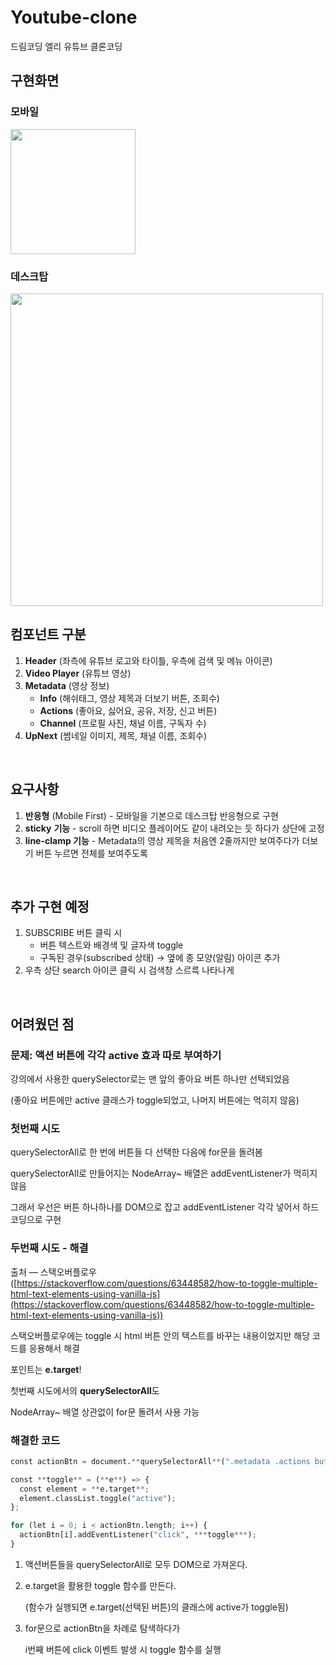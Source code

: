 # Youtube-clone
드림코딩 엘리 유튜브 클론코딩
<br/>

## 구현화면
### 모바일
<img src="https://i.esdrop.com/d/KwrGH1p1Zl/JZQ54lv8dn.png" width="200" height="auto">

### 데스크탑
<img src="https://i.esdrop.com/d/KwrGH1p1Zl/82DC6S6ymp.png" width="500" height="auto">
<br/>

## 컴포넌트 구분
1. **Header** (좌측에 유튜브 로고와 타이틀, 우측에 검색 및 메뉴 아이콘)
2. **Video Player** (유튜브 영상)
3. **Metadata** (영상 정보)
    - **Info** (해쉬태그, 영상 제목과 더보기 버튼, 조회수)
    - **Actions** (좋아요, 싫어요, 공유, 저장, 신고 버튼)
    - **Channel** (프로필 사진, 채널 이름, 구독자 수)
4. **UpNext** (썸네일 이미지, 제목, 채널 이름, 조회수)
<br/>

## 요구사항
1. **반응형** (Mobile First) - 모바일을 기본으로 데스크탑 반응형으로 구현
2. **sticky** **기능** - scroll 하면 비디오 플레이어도 같이 내려오는 듯 하다가 상단에 고정
3. **line-clamp 기능** - Metadata의 영상 제목을 처음엔 2줄까지만 보여주다가 더보기 버튼 누르면 전체를 보여주도록
<br/>

## 추가 구현 예정
1. SUBSCRIBE 버튼 클릭 시
    - 버튼 텍스트와 배경색 및 글자색 toggle
    - 구독된 경우(subscribed 상태) → 옆에 종 모양(알림) 아이콘 추가
2. 우측 상단 search 아이콘 클릭 시 검색창 스르륵 나타나게
<br/>

## 어려웠던 점
### 문제: 액션 버튼에 각각 active 효과 따로 부여하기

강의에서 사용한 querySelector로는 맨 앞의 좋아요 버튼 하나만 선택되었음

(좋아요 버튼에만 active 클래스가 toggle되었고, 나머지 버튼에는 먹히지 않음)

### 첫번째 시도

querySelectorAll로 한 번에 버튼들 다 선택한 다음에 for문을 돌려봄

querySelectorAll로 만들어지는 NodeArray~ 배열은 addEventListener가 먹히지 않음

그래서 우선은 버튼 하나하나를 DOM으로 잡고 addEventListener 각각 넣어서 하드코딩으로 구현

### 두번째 시도 - 해결

출처 — 스택오버플로우 ([https://stackoverflow.com/questions/63448582/how-to-toggle-multiple-html-text-elements-using-vanilla-js](https://stackoverflow.com/questions/63448582/how-to-toggle-multiple-html-text-elements-using-vanilla-js))

스택오버플로우에는 toggle 시 html 버튼 안의 텍스트를 바꾸는 내용이었지만 해당 코드를 응용해서 해결

포인트는 **e.target**! 

첫번째 시도에서의 **querySelectorAll**도

NodeArray~ 배열 상관없이 for문 돌려서 사용 가능

### 해결한 코드

```python
const actionBtn = document.**querySelectorAll**(".metadata .actions button i");

const **toggle** = (**e**) => {
  const element = **e.target**;
  element.classList.toggle("active");
};

for (let i = 0; i < actionBtn.length; i++) {
  actionBtn[i].addEventListener("click", ***toggle***);
}
```

1. 액션버튼들을 querySelectorAll로 모두 DOM으로 가져온다.
2. e.target을 활용한 toggle 함수를 만든다.

    (함수가 실행되면 e.target(선택된 버튼)의 클래스에 active가 toggle됨)

3. for문으로 actionBtn을 차례로 탐색하다가 

    i번째 버튼에 click 이벤트 발생 시 toggle 함수를 실행
